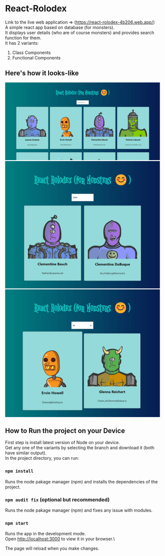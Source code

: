 # React-Rolodex

Link to the live web application => (https://react-rolodex-4b206.web.app/) \
A simple react app based on database (for monsters).\
It displays user details (who are of course monsters) and provides search function for them.\
It has 2 variants: 
1. Class Components
2. Functional Components

## Here's how it looks-like

<img src='Preview/image-1.jpg' />
<img src='Preview/image-2.jpg' />
<img src='Preview/image-3.jpg' />

## How to Run the project on your Device

First step is install latest version of Node on your device.\
Get any one of the variants by selecting the branch and download it (both have similar output).\
In the project directory, you can run:

### `npm install`

Runs the node pakage manager (npm) and installs the dependencies of the project.

### `npm audit fix` (optional but recommended)

Runs the node pakage manager (npm) and fixes any issue with modules.

### `npm start`

Runs the app in the development mode.\
Open [http://localhost:3000](http://localhost:3000) to view it in your browser.\

The page will reload when you make changes.
